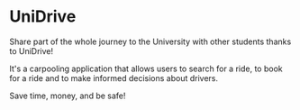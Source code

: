 # UniDrive

Share part of the whole journey to the University with other students thanks to UniDrive!

It's a carpooling application that allows users to search for a ride, to book for a ride and to make informed decisions about drivers.

Save time, money, and be safe!
